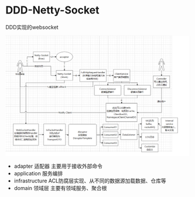 # DDD-Netty-Socket


DDD实现的websocket


![avatar](消息走向图.png)

- adapter 适配器 主要用于接收外部命令
- application 服务编排
- infrastructure ACL防腐层实现、从不同的数据源加载数据、仓库等
- domain 领域层 主要有领域服务、聚合根